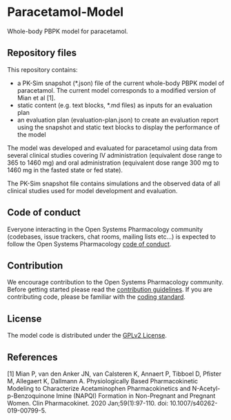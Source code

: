 # Paracetamol-Model
Whole-body PBPK model for paracetamol.

## Repository files
This repository contains:

- a PK-Sim snapshot (*.json) file of the current whole-body PBPK model of paracetamol. The current model corresponds to a modified version of Mian et al [1].
- static content (e.g. text blocks, *.md files) as inputs for an evaluation plan
- an evaluation plan (evaluation-plan.json) to create an evaluation report using the snapshot and static text blocks to display the performance of the model

The model was developed and evaluated for paracetamol using data from several clinical studies covering IV administration (equivalent dose range to 365 to 1460 mg) and oral administration (equivalent dose range 300 mg to 1460 mg in the fasted state or fed state). 

The PK-Sim snapshot file contains simulations and the observed data of all clinical studies used for model development and evaluation.

## Code of conduct
Everyone interacting in the Open Systems Pharmacology community (codebases, issue trackers, chat rooms, mailing lists etc...) is expected to follow the Open Systems Pharmacology [code of conduct](https://github.com/Open-Systems-Pharmacology/Suite/blob/master/CODE_OF_CONDUCT.md#contributor-covenant-code-of-conduct).

## Contribution
We encourage contribution to the Open Systems Pharmacology community. Before getting started please read the [contribution guidelines](https://github.com/Open-Systems-Pharmacology/Suite/blob/master/CONTRIBUTING.md#ways-to-contribute). If you are contributing code, please be familiar with the [coding standard](https://github.com/Open-Systems-Pharmacology/Suite/blob/master/CODING_STANDARDS.md#visual-studio-settings).

## License
The model code is distributed under the [GPLv2 License](https://github.com/Open-Systems-Pharmacology/Suite/blob/develop/LICENSE).

## References
[1] Mian P, van den Anker JN, van Calsteren K, Annaert P, Tibboel D, Pfister M, Allegaert K, Dallmann A. Physiologically Based Pharmacokinetic Modeling to Characterize Acetaminophen Pharmacokinetics and N-Acetyl-p-Benzoquinone Imine (NAPQI) Formation in Non-Pregnant and Pregnant Women. Clin Pharmacokinet. 2020 Jan;59(1):97-110. doi: 10.1007/s40262-019-00799-5. 
